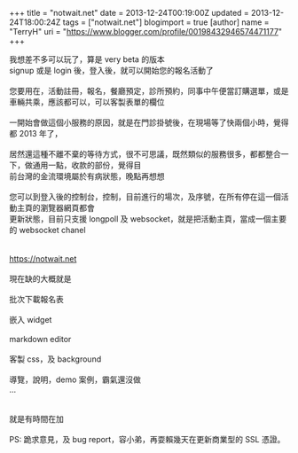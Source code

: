+++
title = "notwait.net"
date = 2013-12-24T00:19:00Z
updated = 2013-12-24T18:00:24Z
tags = ["notwait.net"]
blogimport = true 
[author]
	name = "TerryH"
	uri = "https://www.blogger.com/profile/00198432946574471177"
+++

我想差不多可以玩了，算是 very beta 的版本<br />signup 或是 login 後，登入後，就可以開始您的報名活動了<br /><br />您要用在，活動註冊，報名，餐廳預定，診所預約，同事中午便當訂購選單，或是車輛共乘，應該都可以，可以客製表單的欄位<br /><br />一開始會做這個小服務的原因，就是在門診掛號後，在現場等了快兩個小時，覺得都 2013 年了，<br /><br />居然還這種不離不棄的等待方式，很不可思議，既然類似的服務很多，都都整合一下，做通用一點，收款的部份，覺得目<br />前台灣的金流環境屬於有病狀態，晚點再想想<br /><br />您可以到登入後的控制台，控制，目前進行的場次，及序號，在所有停在這一個活動主頁的瀏覽器網頁都會<br />更新狀態，目前只支援 longpoll 及 websocket，就是把活動主頁，當成一個主要的 websocket chanel<br /><br /><br /><a href="https://notwait.net">https://notwait.net</a><br /><br />現在缺的大概就是<br /><br />批次下載報名表<br /><br />嵌入 widget<br /><br />markdown editor<br /><br />客製 css，及 background<br /><br />導覽，說明，demo 案例，霸氣還沒做<br />...<br /><br /><br />就是有時間在加<br /><br />PS: 跪求意見，及 bug report，容小弟，再耍賴幾天在更新商業型的 SSL 憑證。<br /><br /><br />
